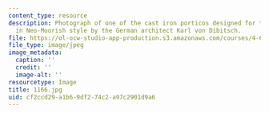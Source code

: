 ```yaml
---
content_type: resource
description: Photograph of one of the cast iron porticos designed for the Gazira Palace
  in Neo-Moorish style by the German architect Karl von Dibitsch.
file: https://ol-ocw-studio-app-production.s3.amazonaws.com/courses/4-615-the-architecture-of-cairo-spring-2002/cf2ccd29a1b69df274c2a97c2901d9a6_1166.jpg
file_type: image/jpeg
image_metadata:
  caption: ''
  credit: ''
  image-alt: ''
resourcetype: Image
title: 1166.jpg
uid: cf2ccd29-a1b6-9df2-74c2-a97c2901d9a6
---
```

